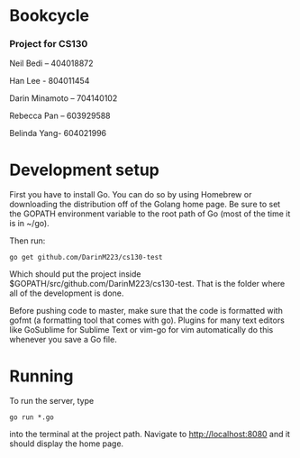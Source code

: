# Bookcycle

### Project for CS130

Neil Bedi – 404018872

Han Lee - 804011454

Darin Minamoto – 704140102

Rebecca Pan – 603929588

Belinda Yang- 604021996

Development setup
=================

First you have to install Go. You can do so by using Homebrew or downloading the distribution off of the Golang home page. Be sure to set the GOPATH environment variable to the root path of Go (most of the time it is in ~/go). 

Then run:
```
go get github.com/DarinM223/cs130-test
```
Which should put the project inside $GOPATH/src/github.com/DarinM223/cs130-test. That is the folder where all of the development is done. 

Before pushing code to master, make sure that the code is formatted with gofmt (a formatting tool that comes with go). Plugins for many text editors like GoSublime for Sublime Text or vim-go for vim automatically do this whenever you save a Go file.

Running
=======

To run the server, type
```
go run *.go
```
into the terminal at the project path. Navigate to [http://localhost:8080](http://localhost:8080) and it should display the home page.
